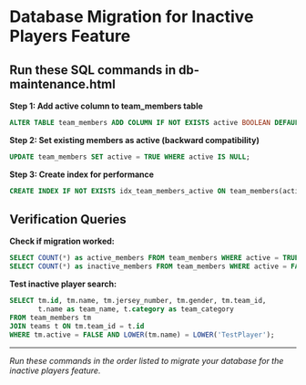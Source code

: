# Database Migration for Inactive Players Feature

## Run these SQL commands in db-maintenance.html

**Step 1: Add active column to team_members table**
```sql
ALTER TABLE team_members ADD COLUMN IF NOT EXISTS active BOOLEAN DEFAULT TRUE;
```

**Step 2: Set existing members as active (backward compatibility)**
```sql
UPDATE team_members SET active = TRUE WHERE active IS NULL;
```

**Step 3: Create index for performance**
```sql
CREATE INDEX IF NOT EXISTS idx_team_members_active ON team_members(active);
```

## Verification Queries

**Check if migration worked:**
```sql
SELECT COUNT(*) as active_members FROM team_members WHERE active = TRUE;
SELECT COUNT(*) as inactive_members FROM team_members WHERE active = FALSE;
```

**Test inactive player search:**
```sql
SELECT tm.id, tm.name, tm.jersey_number, tm.gender, tm.team_id, 
       t.name as team_name, t.category as team_category
FROM team_members tm 
JOIN teams t ON tm.team_id = t.id
WHERE tm.active = FALSE AND LOWER(tm.name) = LOWER('TestPlayer');
```

---
*Run these commands in the order listed to migrate your database for the inactive players feature.*